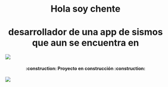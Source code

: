 <h1 align="center"> Hola soy chente </h1>

<h1 align="center"> desarrollador de una app de sismos que aun se encuentra en </h1>
<p align="left">
   <img src="https://img.shields.io/badge/STATUS-EN%20DESAROLLO-green">
   </p>

<h4 align="center">
:construction: Proyecto en construcción :construction:
</h4>

<p align="left">
   <img src="https://img.shields.io/badge/soy-Programador Junior-<green>">
   </p>
